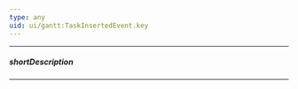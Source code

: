 ```yaml
---
type: any
uid: ui/gantt:TaskInsertedEvent.key
---
```

---
##### shortDescription
<!-- Description goes here -->

---
<!-- Description goes here -->
